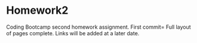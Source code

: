 # Homework2
Coding Bootcamp second homework assignment.
First commit=
Full layout of pages complete. Links will be added at a later date. 